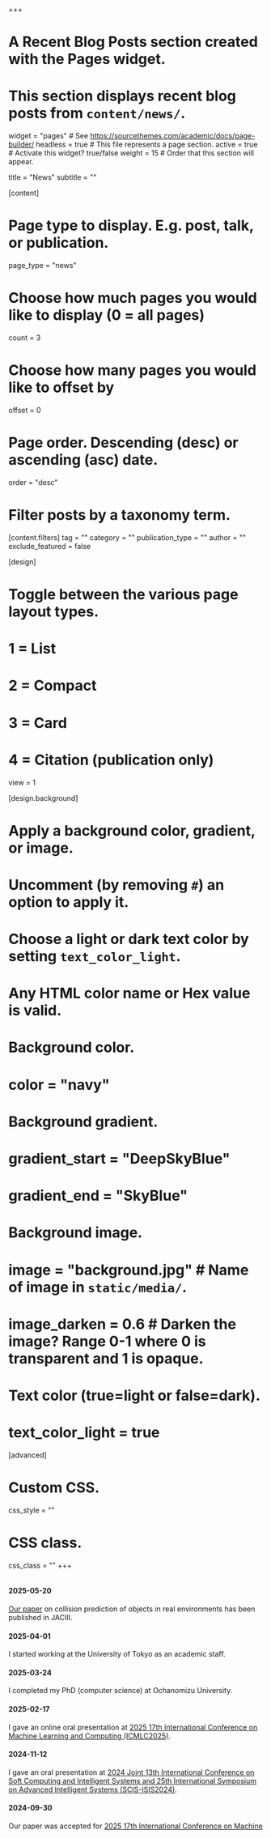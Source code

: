 +++
# A Recent Blog Posts section created with the Pages widget.
# This section displays recent blog posts from `content/news/`.

widget = "pages"  # See https://sourcethemes.com/academic/docs/page-builder/
headless = true  # This file represents a page section.
active = true  # Activate this widget? true/false
weight = 15  # Order that this section will appear.

title = "News"
subtitle = ""

[content]
  # Page type to display. E.g. post, talk, or publication.
  page_type = "news"

  # Choose how much pages you would like to display (0 = all pages)
  count = 3

  # Choose how many pages you would like to offset by
  offset = 0

  # Page order. Descending (desc) or ascending (asc) date.
  order = "desc"

  # Filter posts by a taxonomy term.
  [content.filters]
    tag = ""
    category = ""
    publication_type = ""
    author = ""
    exclude_featured = false

[design]
  # Toggle between the various page layout types.
  #   1 = List
  #   2 = Compact
  #   3 = Card
  #   4 = Citation (publication only)
  view = 1

[design.background]
  # Apply a background color, gradient, or image.
  #   Uncomment (by removing `#`) an option to apply it.
  #   Choose a light or dark text color by setting `text_color_light`.
  #   Any HTML color name or Hex value is valid.

  # Background color.
  # color = "navy"

  # Background gradient.
  # gradient_start = "DeepSkyBlue"
  # gradient_end = "SkyBlue"

  # Background image.
  # image = "background.jpg"  # Name of image in `static/media/`.
  # image_darken = 0.6  # Darken the image? Range 0-1 where 0 is transparent and 1 is opaque.

  # Text color (true=light or false=dark).
  # text_color_light = true  

[advanced]
 # Custom CSS.
 css_style = ""

 # CSS class.
 css_class = ""
+++
<html>

<head>
  <meta charset="utf-8" />
  <title>sample</title>
  <style>
    #wrapper {
      height: 500px;
      width: max;
      overflow-y: scroll;
    }

    #contents {
      background-color: cadetblue;
    }
  </style>
</head>

<body>
  <div id="wrapper">
    <div id="contents">
    <h4>2025-05-20</h4>
    <a href="https://doi.org/10.20965/jaciii.2025.p0456">Our paper</a> on collision prediction of objects in real environments has been published in JACIII.
    <h4>2025-04-01</h4>
    I started working at the University of Tokyo as an academic staff.
    <h4>2025-03-24</h4>
    I completed my PhD (computer science) at Ochanomizu University.
    <h4>2025-02-17</h4>
    I gave an online oral presentation at <a href="https://www.icmlc.org/index.html" target="_blank">2025 17th International Conference on Machine Learning and Computing (ICMLC2025)</a>.
    <h4>2024-11-12</h4>
    I gave an oral presentation at <a href="https://soft-cr.org/scis/2024/index.html" target="_blank">2024 Joint 13th International Conference on Soft Computing and Intelligent Systems and 25th International Symposium on Advanced Intelligent Systems (SCIS-ISIS2024)</a>.
    <h4>2024-09-30</h4>
    Our paper was accepted for <a href="https://www.icmlc.org/index.html" target="_blank">2025 17th International Conference on Machine Learning and Computing (ICMLC2025)</a>.
    <h4>2024-09-04</h4>
    I gave an oral presentation at <a href="https://soft-cr.org/fss/2024/" target="_blank">The 40th Fuzzy System Symposium</a>.
    <h4>2024-08-23</h4>
    Our paper was accepted for <a href="https://soft-cr.org/scis/2024/index.html" target="_blank">2024 Joint 13th International Conference on Soft Computing and Intelligent Systems and 25th International Symposium on Advanced Intelligent Systems (SCIS&ISIS2024)</a>.
    <h4>2024-05-31</h4>
    I gave an oral presentation at <a href="https://www.ai-gakkai.or.jp/jsai2024/en" target="_blank">The 38th Annual Conference of the Japanese Society for Artificial Intelligence</a>.
    <h4>2024-04-01</h4>
    I was selected for Research Grant (C) from <a href="https://www.tateisi-f.org/" target="_blank">Tateisi Science and Technology Foundation</a>.
    <h4>2023-11-10</h4>
    I received the <a href="https://www.ocha.ac.jp/campuslife/scholarship/list.html" target="_blank">Yasui-Kuroda Scholarship Fund</a> from Ochanomizu University for my research in natural sciences.
    <h4>2023-10-10</h4>
    I gave an oral presentation at <a href="https://ds2023.inesctec.pt/" target="_blank">DS2023</a> held at Porto, Portugal.
    <h4>2023-10-04</h4>
    As a Guest Researcher, I stay at <a href="https://www.uni-saarland.de/en/home.html" target="_blank">Saarland University</a>> from October 4th to March 28th.
    <h4>2023-08-06</h4>
    I gave an online oral presentation at <a href="http://www.prml.org/index.html" target="_blank">PRML2023</a> held at Xinjiang University, China.
    <h4>2023-07-26</h4>
    Our paper was accepted for <a href="https://ds2023.inesctec.pt/" target="_blank">26th International Conference on Discovery Science (DS2023)</a>.
    <h4>2023-06-06</h4>
    I gave an oral presentation at <a href="https://www.ai-gakkai.or.jp/jsai2023/en" target="_blank">The 37th Annual Conference of the Japanese Society for Artificial Intelligence</a>.
    <h4>2023-05-30</h4>
    I gave a Plenary Talk at <a href="https://www.airc.aist.go.jp/en" target="_blank">the Artificial Intelligence Research Center (AIRC)</a> of <a href="https://www.aist.go.jp/index_en.html" target="_blank">the National Institute of Advanced Industrial Science and Technology (AIST)</a>.
    <h4>2023-05-10</h4>
    Our paper was accepted for <a href="http://www.prml.org/index.html" target="_blank">2023 IEEE the 4th International Conference on Pattern Recognition and Machine Learning (PRML2023)</a>.
    <h4>2023-04-01</h4>
    I was selected for <a href="https://www.jsps.go.jp/english/e-abc/index.html" target="_blank">JSPS Overseas Challenge Program for Young Researchers</a>.
    <h4>2023-03-28</h4>
    One paper was published in the Journal of the Robotics Society of Japan (<a href="https://doi.org/10.7210/jrsj.41.149" target="_blank">paper</a>).
    <h4>2023-03-02</h4>
    I gave an oral presentation at <a href="https://www.ipsj.or.jp/event/taikai/85/index.html" target="_blank">The 85th National Convention of IPSJ</a>.
    <h4>2023-01-24</h4>
    I gave an invited talk at an <a href="https://www.cf.ocha.ac.jp/igl/j/menu/leadership/groupingmenu/lecture/acajojissen2022.html" target="_blank">Education Program for Female Leaders : Training Course</a> hosted by Ochanomizu University.
    <h4>2023-01-05</h4>
    Two papers were published in the Journal of the Robotics Society of Japan (<a href="https://doi.org/10.7210/jrsj.41.44" target="_blank">1</a>・<a href="https://doi.org/10.7210/jrsj.41.46" target="_blank">2</a>).
    <h4>2022-10-20</h4>
    I gave an invited talk at an <a href="https://aip.riken.jp/sympo/surijohoai-female-students-seminar/?lang=ja" target="_blank">Online Seminar for female student</a> hosted by RIKEN AIP. <a class="fa-brands fa-youtube" href="https://www.youtube.com/watch?v=RxtTYodFPlo" target="_blank"></a>  <a class="fa-solid fa-book-open" href="https://aip.riken.jp/sympo/1st_seminar_report/?lang=ja" target="_blank"></a>
    <h4>2022-10-06</h4>
    As an internship student, I stay at <a href="https://www.dfki.de/en/web" target="_blank">German Research Center for Artificial Intelligence (DFKI)</a> from October 6th to December 31st.
    <h4>2022-09-01</h4>
    Our paper <a href="https://doi.org/10.11517/jjsai.37.5_640" target="_blank">"The World Students See Through Research"</a>was published in Journal of the Japanese Society for Artificial Intelligence.
    <h4>2022-06-15</h4>
    I gave an oral presentation at <a  href="https://www.ai-gakkai.or.jp/jsai2022/en" target="_blank">The 36th Annual Conference of the Japanese Society for Artificial Intelligence</a>.
    <h4>2022-05-01</h4>
    Two papers were published in a Special Issue of "Thinking about the Future of Transactions of the Japanese Society for Artificial Intelligence" (<a href="https://doi.org/10.11517/jjsai.37.3_323" target="_blank">AI System Papers</a>・<a href="https://doi.org/10.11517/jjsai.37.3_329" target="_blank">Concept Papers</a>) in Journal of the Japanese Society for Artificial Intelligence.
    <h4>2022-04-01</h4>
    I was awarded <a href="https://kaken.nii.ac.jp/en/grant/KAKENHI-PROJECT-22J21786/" target="_blank">Grant-in-Aid for JSPS Fellows (DC1)</a> by Japan Society for the Promotion of Science.
    <h4>2022-03-03</h4>
    I gave an online presentation at <a href="https://www.ipsj.or.jp/event/taikai/84/index.html" target="_blank">The 84th National Convention of IPSJ</a> and won <a href="http://www.ipsj.or.jp/award/taikaigakusei.html" target="_blank">Student Encouragement Award of IPSJ National Convention</a>.
    <h4>2022-02-15</h4>
    I won the Best Session Award at <a href="http://isis2021.org" target="_blank">The 22nd International Symposium on Advanced Intelligent Systems (ISIS2021) </a> held in December 2021.
    <h4>2021-12-16</h4>
    I gave an online presentation at <a href="http://isis2021.org" target="_blank">The 22nd International Symposium on Advanced Intelligent Systems (ISIS2021) </a>.
    <h4>2021-10-27</h4>
    Our paper was accepted for <a href="http://isis2021.org" target="_blank">The 22nd International Symposium on Advanced Intelligent Systems (ISIS2021) </a>.
    <h4>2021-05-31</h4>
    My interview was posted on the <a href="https://r.lne.st/2021/50-kuroda/" target="_blank">website</a>.
    <h4>2021-03-26</h4>
    I received <a href="https://r.lne.st/2021/03/26/50th_panasonic_result/" target="_blank">Research Grant from Leave a Nest Co. and Appliances Company, Panasonic Co</a>.
    <h4>2021-03-18</h4>
    I gave an online presentation at <a href="https://www.ipsj.or.jp/event/taikai/83/index.html" target="_blank">The 83rd National Convention of IPSJ</a>.
    <h4>2020-12-23</h4>
    I won the FY2020 Ochanomizu University Student Award.
    <h4>2020-12-07</h4>
    Renewal of the website.
    <h4>2020-11-24</h4>
    I gave an online presentation at <a href="https://ibisml.org/ibis2020/" target="_blank">The 23rd Information-Based Induction Sciences Workshop</a>.
    <h4>2020-06-09</h4>
    I gave an online presentation at <a href="https://www.ai-gakkai.or.jp/jsai2020/" target="_blank">The 34th Annual Conference of the JSAI2020</a>.
    <h4>2020-05-28</h4>
    I won <a href="http://www.ipsj.or.jp/award/taikaiyusyu.html" target="_blank">the Best Paper Award of IPSJ National Convention</a> at <a href="https://www.ipsj.or.jp/event/taikai/82/index.html" target="_blank">The 82nd National Convention of IPSJ</a> held in Mar 2020.
    <h4>2020-04-01</h4>
    I selected as a KSP-SP scholarship student (3rd term) by Ochanomizu University and KSP-SP Co.
    <h4>2020-03-07</h4>
    I gave an online presentation at <a href="https://www.ipsj.or.jp/event/taikai/82/index.html" target="_blank">The 82nd National Convention of IPSJ</a> and won <a href="http://www.ipsj.or.jp/award/taikaigakusei.html" target="_blank">Student Encouragement Award of IPSJ National Convention</a>.
    <h4>2020-03-01</h4>
    I opened the website.
    <h4>2020-02-02</h4>
    I gave an poster presentation at <a href="https://www.chronogenesis.org" target="_blank">the convention of Chronogenesis</a>.
    <h4>2019-11-20</h4>
    I received research support from Ochanomizu University AI and Data Science Center.
    </div>
  </div>
</body>
</html>